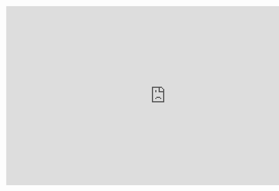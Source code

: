 ---
---

<iframe width="854" height="480" src="https://www.youtube.com/embed/tTf13d25-EE" frameborder="0" allow="autoplay; encrypted-media" allowfullscreen></iframe>
